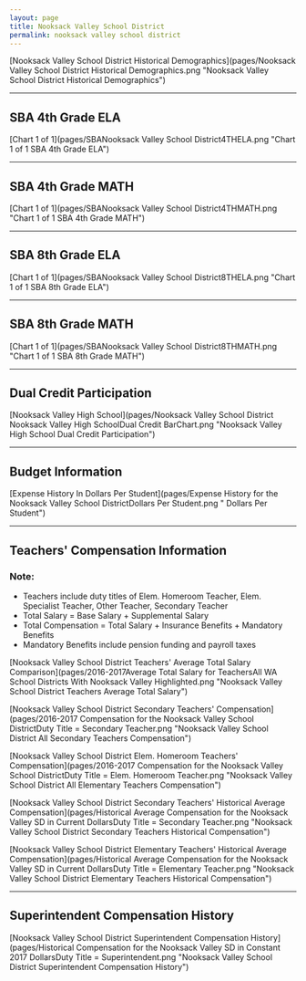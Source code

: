```yaml
---
layout: page
title: Nooksack Valley School District
permalink: nooksack valley school district
---
```



[Nooksack Valley School District Historical Demographics](pages/Nooksack Valley School District Historical Demographics.png "Nooksack Valley School District Historical Demographics")

___

## SBA 4th Grade ELA

[Chart 1 of 1](pages/SBANooksack Valley School District4THELA.png "Chart 1 of 1 SBA 4th Grade ELA")


___

## SBA 4th Grade MATH

[Chart 1 of 1](pages/SBANooksack Valley School District4THMATH.png "Chart 1 of 1 SBA 4th Grade MATH")


___

## SBA 8th Grade ELA

[Chart 1 of 1](pages/SBANooksack Valley School District8THELA.png "Chart 1 of 1 SBA 8th Grade ELA")


___

## SBA 8th Grade MATH

[Chart 1 of 1](pages/SBANooksack Valley School District8THMATH.png "Chart 1 of 1 SBA 8th Grade MATH")


___

## Dual Credit Participation

[Nooksack Valley High School](pages/Nooksack Valley School District Nooksack Valley High SchoolDual Credit BarChart.png "Nooksack Valley High School Dual Credit Participation")


___

## Budget Information

[Expense History In Dollars Per Student](pages/Expense History for the Nooksack Valley School DistrictDollars Per Student.png " Dollars Per Student")


___

## Teachers' Compensation Information
### Note:
- Teachers include duty titles of Elem. Homeroom Teacher, Elem. Specialist Teacher, Other Teacher, Secondary Teacher
- Total Salary = Base Salary + Supplemental Salary
- Total Compensation = Total Salary + Insurance Benefits + Mandatory Benefits
- Mandatory Benefits include pension funding and payroll taxes

[Nooksack Valley School District Teachers' Average Total Salary Comparison](pages/2016-2017Average Total Salary for TeachersAll WA School Districts With Nooksack Valley Highlighted.png "Nooksack Valley School District Teachers Average Total Salary")

[Nooksack Valley School District Secondary Teachers' Compensation](pages/2016-2017 Compensation for the Nooksack Valley School DistrictDuty Title = Secondary Teacher.png "Nooksack Valley School District All Secondary Teachers Compensation")

[Nooksack Valley School District Elem. Homeroom Teachers' Compensation](pages/2016-2017 Compensation for the Nooksack Valley School DistrictDuty Title = Elem. Homeroom Teacher.png "Nooksack Valley School District All Elementary Teachers Compensation")

[Nooksack Valley School District Secondary Teachers' Historical Average Compensation](pages/Historical Average Compensation for the Nooksack Valley SD in Current DollarsDuty Title = Secondary Teacher.png "Nooksack Valley School District Secondary Teachers Historical Compensation")

[Nooksack Valley School District Elementary Teachers' Historical Average Compensation](pages/Historical Average Compensation for the Nooksack Valley SD in Current DollarsDuty Title = Elementary Teacher.png "Nooksack Valley School District Elementary Teachers Historical Compensation")


___

## Superintendent Compensation History

[Nooksack Valley School District Superintendent Compensation History](pages/Historical Compensation for the Nooksack Valley SD in Constant 2017 DollarsDuty Title = Superintendent.png "Nooksack Valley School District Superintendent Compensation History")

